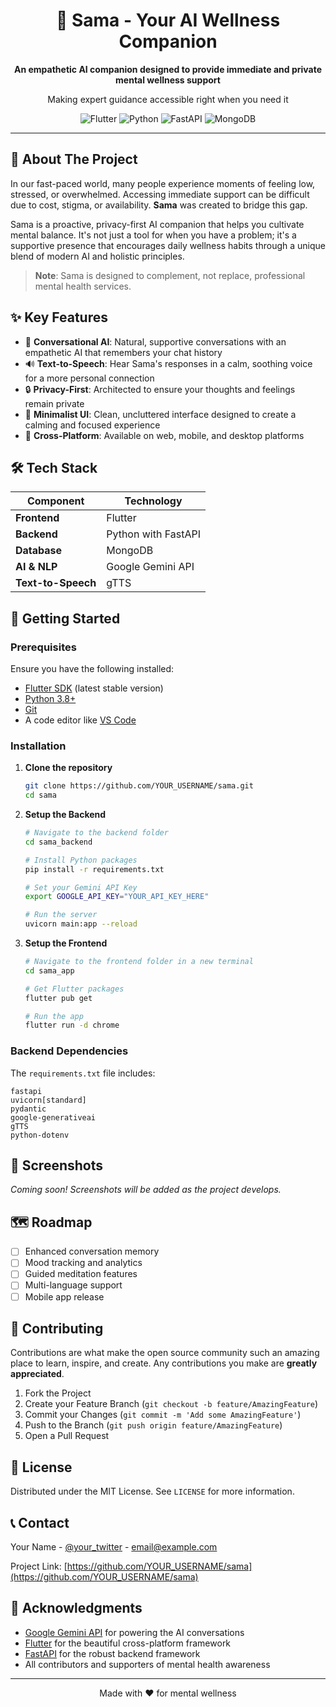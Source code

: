 <div align="center">
  <h1>🧘 Sama - Your AI Wellness Companion</h1>
  
  <p>
    <strong>An empathetic AI companion designed to provide immediate and private mental wellness support</strong>
  </p>
  
  <p>
    Making expert guidance accessible right when you need it
  </p>

  ![Flutter](https://img.shields.io/badge/Flutter-%2302569B.svg?style=for-the-badge&logo=Flutter&logoColor=white)
  ![Python](https://img.shields.io/badge/python-3670A0?style=for-the-badge&logo=python&logoColor=ffdd54)
  ![FastAPI](https://img.shields.io/badge/FastAPI-005571?style=for-the-badge&logo=fastapi)
  ![MongoDB](https://img.shields.io/badge/MongoDB-%234ea94b.svg?style=for-the-badge&logo=mongodb&logoColor=white)
</div>

---

## 📖 About The Project

In our fast-paced world, many people experience moments of feeling low, stressed, or overwhelmed. Accessing immediate support can be difficult due to cost, stigma, or availability. **Sama** was created to bridge this gap.

Sama is a proactive, privacy-first AI companion that helps you cultivate mental balance. It's not just a tool for when you have a problem; it's a supportive presence that encourages daily wellness habits through a unique blend of modern AI and holistic principles.

> **Note**: Sama is designed to complement, not replace, professional mental health services.

## ✨ Key Features

- 🤖 **Conversational AI**: Natural, supportive conversations with an empathetic AI that remembers your chat history
- 🔊 **Text-to-Speech**: Hear Sama's responses in a calm, soothing voice for a more personal connection
- 🔒 **Privacy-First**: Architected to ensure your thoughts and feelings remain private
- 🎨 **Minimalist UI**: Clean, uncluttered interface designed to create a calming and focused experience
- 📱 **Cross-Platform**: Available on web, mobile, and desktop platforms

## 🛠️ Tech Stack

| Component | Technology |
|-----------|------------|
| **Frontend** | Flutter |
| **Backend** | Python with FastAPI |
| **Database** | MongoDB |
| **AI & NLP** | Google Gemini API |
| **Text-to-Speech** | gTTS |

## 🚀 Getting Started

### Prerequisites

Ensure you have the following installed:

- [Flutter SDK](https://flutter.dev/docs/get-started/install) (latest stable version)
- [Python 3.8+](https://www.python.org/downloads/)
- [Git](https://git-scm.com/)
- A code editor like [VS Code](https://code.visualstudio.com/)

### Installation

1. **Clone the repository**
   ```bash
   git clone https://github.com/YOUR_USERNAME/sama.git
   cd sama
   ```

2. **Setup the Backend**
   ```bash
   # Navigate to the backend folder
   cd sama_backend
   
   # Install Python packages
   pip install -r requirements.txt
   
   # Set your Gemini API Key
   export GOOGLE_API_KEY="YOUR_API_KEY_HERE"
   
   # Run the server
   uvicorn main:app --reload
   ```

3. **Setup the Frontend**
   ```bash
   # Navigate to the frontend folder in a new terminal
   cd sama_app
   
   # Get Flutter packages
   flutter pub get
   
   # Run the app
   flutter run -d chrome
   ```

### Backend Dependencies

The `requirements.txt` file includes:

```
fastapi
uvicorn[standard]
pydantic
google-generativeai
gTTS
python-dotenv
```

## 📱 Screenshots

*Coming soon! Screenshots will be added as the project develops.*

## 🗺️ Roadmap

- [ ] Enhanced conversation memory
- [ ] Mood tracking and analytics
- [ ] Guided meditation features
- [ ] Multi-language support
- [ ] Mobile app release

## 🤝 Contributing

Contributions are what make the open source community such an amazing place to learn, inspire, and create. Any contributions you make are **greatly appreciated**.

1. Fork the Project
2. Create your Feature Branch (`git checkout -b feature/AmazingFeature`)
3. Commit your Changes (`git commit -m 'Add some AmazingFeature'`)
4. Push to the Branch (`git push origin feature/AmazingFeature`)
5. Open a Pull Request

## 📝 License

Distributed under the MIT License. See `LICENSE` for more information.

## 📞 Contact

Your Name - [@your_twitter](https://twitter.com/your_twitter) - email@example.com

Project Link: [https://github.com/YOUR_USERNAME/sama](https://github.com/YOUR_USERNAME/sama)

## 🙏 Acknowledgments

- [Google Gemini API](https://ai.google.dev/) for powering the AI conversations
- [Flutter](https://flutter.dev/) for the beautiful cross-platform framework
- [FastAPI](https://fastapi.tiangolo.com/) for the robust backend framework
- All contributors and supporters of mental health awareness

---

<div align="center">
  <p>Made with ❤️ for mental wellness</p>
</div>

